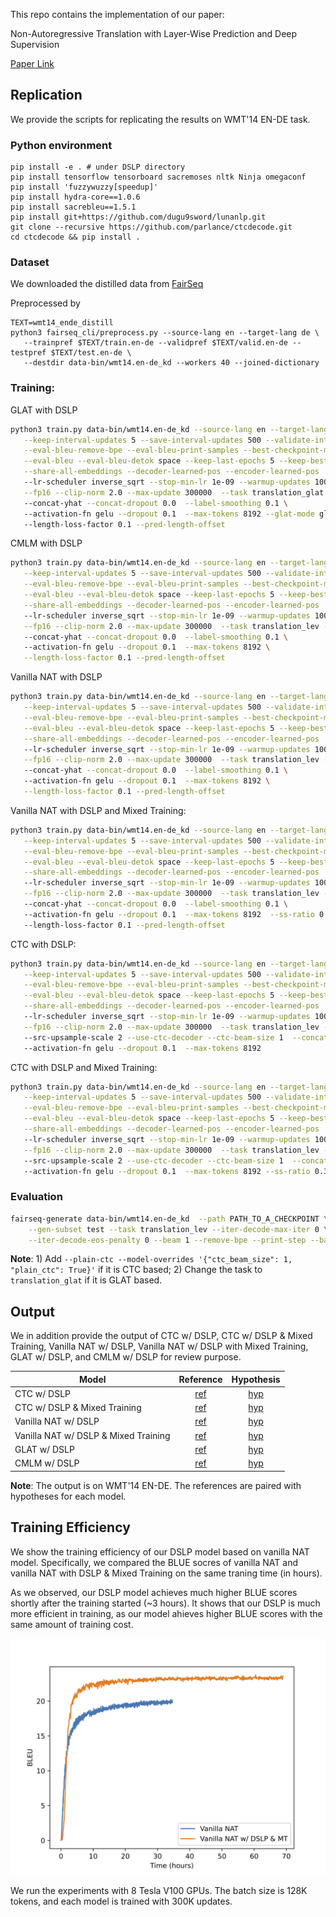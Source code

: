 
This repo contains the implementation of our paper:

Non-Autoregressive Translation with Layer-Wise Prediction and Deep Supervision

[Paper Link](https://arxiv.org/abs/2110.07515)

## Replication  
We provide the scripts for replicating the results on WMT'14 EN-DE task.

### Python environment
```
pip install -e . # under DSLP directory
pip install tensorflow tensorboard sacremoses nltk Ninja omegaconf
pip install 'fuzzywuzzy[speedup]'
pip install hydra-core==1.0.6
pip install sacrebleu==1.5.1
pip install git+https://github.com/dugu9sword/lunanlp.git
git clone --recursive https://github.com/parlance/ctcdecode.git
cd ctcdecode && pip install .
```

### Dataset
We downloaded the distilled data from [FairSeq](http://dl.fbaipublicfiles.com/nat/distill_dataset.zip)

Preprocessed by 
```
TEXT=wmt14_ende_distill
python3 fairseq_cli/preprocess.py --source-lang en --target-lang de \
   --trainpref $TEXT/train.en-de --validpref $TEXT/valid.en-de --testpref $TEXT/test.en-de \
   --destdir data-bin/wmt14.en-de_kd --workers 40 --joined-dictionary
```


### Training:

GLAT with DSLP
```bash
python3 train.py data-bin/wmt14.en-de_kd --source-lang en --target-lang de  --save-dir checkpoints  --eval-tokenized-bleu \
   --keep-interval-updates 5 --save-interval-updates 500 --validate-interval-updates 500 --maximize-best-checkpoint-metric \
   --eval-bleu-remove-bpe --eval-bleu-print-samples --best-checkpoint-metric bleu --log-format simple --log-interval 100 \
   --eval-bleu --eval-bleu-detok space --keep-last-epochs 5 --keep-best-checkpoints 5  --fixed-validation-seed 7 --ddp-backend=no_c10d \
   --share-all-embeddings --decoder-learned-pos --encoder-learned-pos  --optimizer adam --adam-betas "(0.9,0.98)" --lr 0.0005 \ 
   --lr-scheduler inverse_sqrt --stop-min-lr 1e-09 --warmup-updates 10000 --warmup-init-lr 1e-07 --apply-bert-init --weight-decay 0.01 \
   --fp16 --clip-norm 2.0 --max-update 300000  --task translation_glat --criterion glat_loss --arch glat_sd --noise full_mask \ 
   --concat-yhat --concat-dropout 0.0  --label-smoothing 0.1 \ 
   --activation-fn gelu --dropout 0.1  --max-tokens 8192 --glat-mode glat \ 
   --length-loss-factor 0.1 --pred-length-offset 
```

CMLM with DSLP
```bash
python3 train.py data-bin/wmt14.en-de_kd --source-lang en --target-lang de  --save-dir checkpoints  --eval-tokenized-bleu \
   --keep-interval-updates 5 --save-interval-updates 500 --validate-interval-updates 500 --maximize-best-checkpoint-metric \
   --eval-bleu-remove-bpe --eval-bleu-print-samples --best-checkpoint-metric bleu --log-format simple --log-interval 100 \
   --eval-bleu --eval-bleu-detok space --keep-last-epochs 5 --keep-best-checkpoints 5  --fixed-validation-seed 7 --ddp-backend=no_c10d \
   --share-all-embeddings --decoder-learned-pos --encoder-learned-pos  --optimizer adam --adam-betas "(0.9,0.98)" --lr 0.0005 \ 
   --lr-scheduler inverse_sqrt --stop-min-lr 1e-09 --warmup-updates 10000 --warmup-init-lr 1e-07 --apply-bert-init --weight-decay 0.01 \
   --fp16 --clip-norm 2.0 --max-update 300000  --task translation_lev --criterion nat_loss --arch glat_sd --noise full_mask \ 
   --concat-yhat --concat-dropout 0.0  --label-smoothing 0.1 \ 
   --activation-fn gelu --dropout 0.1  --max-tokens 8192 \
   --length-loss-factor 0.1 --pred-length-offset 
```

Vanilla NAT with DSLP
```bash
python3 train.py data-bin/wmt14.en-de_kd --source-lang en --target-lang de  --save-dir checkpoints  --eval-tokenized-bleu \
   --keep-interval-updates 5 --save-interval-updates 500 --validate-interval-updates 500 --maximize-best-checkpoint-metric \
   --eval-bleu-remove-bpe --eval-bleu-print-samples --best-checkpoint-metric bleu --log-format simple --log-interval 100 \
   --eval-bleu --eval-bleu-detok space --keep-last-epochs 5 --keep-best-checkpoints 5  --fixed-validation-seed 7 --ddp-backend=no_c10d \
   --share-all-embeddings --decoder-learned-pos --encoder-learned-pos  --optimizer adam --adam-betas "(0.9,0.98)" --lr 0.0005 \ 
   --lr-scheduler inverse_sqrt --stop-min-lr 1e-09 --warmup-updates 10000 --warmup-init-lr 1e-07 --apply-bert-init --weight-decay 0.01 \
   --fp16 --clip-norm 2.0 --max-update 300000  --task translation_lev --criterion nat_loss --arch nat_sd --noise full_mask \ 
   --concat-yhat --concat-dropout 0.0  --label-smoothing 0.1 \ 
   --activation-fn gelu --dropout 0.1  --max-tokens 8192 \
   --length-loss-factor 0.1 --pred-length-offset 
```

Vanilla NAT with DSLP and Mixed Training:
```bash
python3 train.py data-bin/wmt14.en-de_kd --source-lang en --target-lang de  --save-dir checkpoints  --eval-tokenized-bleu \
   --keep-interval-updates 5 --save-interval-updates 500 --validate-interval-updates 500 --maximize-best-checkpoint-metric \
   --eval-bleu-remove-bpe --eval-bleu-print-samples --best-checkpoint-metric bleu --log-format simple --log-interval 100 \
   --eval-bleu --eval-bleu-detok space --keep-last-epochs 5 --keep-best-checkpoints 5  --fixed-validation-seed 7 --ddp-backend=no_c10d \
   --share-all-embeddings --decoder-learned-pos --encoder-learned-pos  --optimizer adam --adam-betas "(0.9,0.98)" --lr 0.0005 \ 
   --lr-scheduler inverse_sqrt --stop-min-lr 1e-09 --warmup-updates 10000 --warmup-init-lr 1e-07 --apply-bert-init --weight-decay 0.01 \
   --fp16 --clip-norm 2.0 --max-update 300000  --task translation_lev --criterion nat_loss --arch nat_sd --noise full_mask \ 
   --concat-yhat --concat-dropout 0.0  --label-smoothing 0.1 \ 
   --activation-fn gelu --dropout 0.1  --max-tokens 8192  --ss-ratio 0.3 --fixed-ss-ratio --masked-loss \ 
   --length-loss-factor 0.1 --pred-length-offset 
```

CTC with DSLP:
```bash
python3 train.py data-bin/wmt14.en-de_kd --source-lang en --target-lang de  --save-dir checkpoints  --eval-tokenized-bleu \
   --keep-interval-updates 5 --save-interval-updates 500 --validate-interval-updates 500 --maximize-best-checkpoint-metric \
   --eval-bleu-remove-bpe --eval-bleu-print-samples --best-checkpoint-metric bleu --log-format simple --log-interval 100 \
   --eval-bleu --eval-bleu-detok space --keep-last-epochs 5 --keep-best-checkpoints 5  --fixed-validation-seed 7 --ddp-backend=no_c10d \
   --share-all-embeddings --decoder-learned-pos --encoder-learned-pos  --optimizer adam --adam-betas "(0.9,0.98)" --lr 0.0005 \ 
   --lr-scheduler inverse_sqrt --stop-min-lr 1e-09 --warmup-updates 10000 --warmup-init-lr 1e-07 --apply-bert-init --weight-decay 0.01 \
   --fp16 --clip-norm 2.0 --max-update 300000  --task translation_lev --criterion nat_loss --arch nat_ctc_sd --noise full_mask \ 
   --src-upsample-scale 2 --use-ctc-decoder --ctc-beam-size 1  --concat-yhat --concat-dropout 0.0  \ 
   --activation-fn gelu --dropout 0.1  --max-tokens 8192 
```

CTC with DSLP and Mixed Training:
```bash
python3 train.py data-bin/wmt14.en-de_kd --source-lang en --target-lang de  --save-dir checkpoints  --eval-tokenized-bleu \
   --keep-interval-updates 5 --save-interval-updates 500 --validate-interval-updates 500 --maximize-best-checkpoint-metric \
   --eval-bleu-remove-bpe --eval-bleu-print-samples --best-checkpoint-metric bleu --log-format simple --log-interval 100 \
   --eval-bleu --eval-bleu-detok space --keep-last-epochs 5 --keep-best-checkpoints 5  --fixed-validation-seed 7 --ddp-backend=no_c10d \
   --share-all-embeddings --decoder-learned-pos --encoder-learned-pos  --optimizer adam --adam-betas "(0.9,0.98)" --lr 0.0005 \ 
   --lr-scheduler inverse_sqrt --stop-min-lr 1e-09 --warmup-updates 10000 --warmup-init-lr 1e-07 --apply-bert-init --weight-decay 0.01 \
   --fp16 --clip-norm 2.0 --max-update 300000  --task translation_lev --criterion nat_loss --arch nat_ctc_sd_ss --noise full_mask \ 
   --src-upsample-scale 2 --use-ctc-decoder --ctc-beam-size 1  --concat-yhat --concat-dropout 0.0  \ 
   --activation-fn gelu --dropout 0.1  --max-tokens 8192 --ss-ratio 0.3 --fixed-ss-ratio
```


### Evaluation
```bash
fairseq-generate data-bin/wmt14.en-de_kd  --path PATH_TO_A_CHECKPOINT \
    --gen-subset test --task translation_lev --iter-decode-max-iter 0 \
    --iter-decode-eos-penalty 0 --beam 1 --remove-bpe --print-step --batch-size 100
```
**Note**: 1) Add `--plain-ctc --model-overrides '{"ctc_beam_size": 1, "plain_ctc": True}'` if it is CTC based; 2) Change the task to `translation_glat` if it is GLAT based.

## Output

We in addition provide the output of CTC w/ DSLP, CTC w/ DSLP & Mixed Training, Vanilla NAT w/ DSLP, Vanilla NAT w/ DSLP with Mixed Training, GLAT w/ DSLP, and CMLM w/ DSLP for review purpose.

| Model        |     Reference      |  Hypothesis |
| ------------- |:-------------:| :-----:|
| CTC w/ DSLP     | [ref](output/ctc_sd.ref) | [hyp](output/ctc_sd.hyp) | 
| CTC w/ DSLP & Mixed Training  | [ref](output/ctc_sd_ss.ref) | [hyp](output/ctc_sd_ss.hyp) | 
| Vanilla NAT w/ DSLP | [ref](output/null_sd.ref) | [hyp](output/null_sd.hyp)   | 
| Vanilla NAT w/ DSLP & Mixed Training | [ref](output/null_sd_ss.ref) | [hyp](output/null_sd_ss.hyp)   |
| GLAT w/ DSLP   | [ref](output/glat_sd.ref) | [hyp](output/glat_sd.hyp) | 
| CMLM w/ DSLP | [ref](output/cmlm_sd.ref) | [hyp](output/cmlm_sd.hyp)  |  

**Note**: The output is on WMT'14 EN-DE. The references are paired with hypotheses for each model. 


## Training Efficiency
We show the training efficiency of our DSLP model based on vanilla NAT model. Specifically, we compared the BLUE socres of vanilla NAT and vanilla NAT with DSLP & Mixed Training on the same traning time (in hours). 

As we observed, our DSLP model achieves much higher BLUE scores shortly after the training started (~3 hours). It shows that our DSLP is much more efficient in training, as our model ahieves higher BLUE scores with the same amount of training cost.

![Efficiency](docs/efficiency.png)

We run the experiments with 8 Tesla V100 GPUs. The batch size is 128K tokens, and each model is trained with 300K updates.
